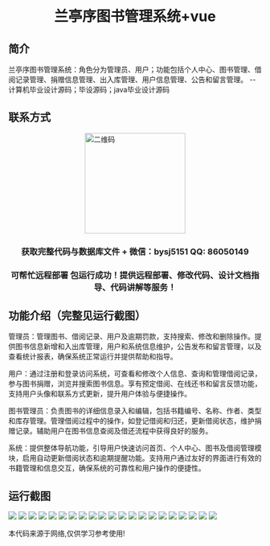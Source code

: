 <p><h1 align="center">兰亭序图书管理系统+vue</h1></p>

## 简介
兰亭序图书管理系统：角色分为管理员、用户；功能包括个人中心、图书管理、借阅记录管理、捐赠信息管理、出入库管理、用户信息管理、公告和留言管理。    --计算机毕业设计源码；毕设源码；java毕业设计源码


## 联系方式
<img src="https://bs-1329754181.cos.ap-shanghai.myqcloud.com/wx.jpg" alt="二维码" style="display: block; margin: 0 auto;" width="200px">
<p><h3 align="center">获取完整代码与数据库文件 + 微信：bysj5151 QQ: 86050149</h3></p>
<p><h3 align="center">可帮忙远程部署 包运行成功！提供远程部署、修改代码、设计文档指导、代码讲解等服务！</h3></p>

## 功能介绍（完整见运行截图）
管理员：管理图书、借阅记录、用户及逾期罚款，支持搜索、修改和删除操作。提供图书信息新增和入出库管理，用户和系统信息维护，公告发布和留言管理，以及查看统计报表，确保系统正常运行并提供帮助和指导。

用户：通过注册和登录访问系统，可查看和修改个人信息、查询和管理借阅记录，参与图书捐赠，浏览并搜索图书信息。享有预定借阅、在线还书和留言反馈功能，支持用户头像和联系方式更新，提升用户体验与便捷操作。

图书管理员：负责图书的详细信息录入和编辑，包括书籍编号、名称、作者、类型和库存管理。管理借阅过程中的操作，如登记借阅和归还，更新借阅状态，维护捐赠记录。辅助用户在图书信息查阅及借还流程中获得良好的服务。

系统：提供整体导航功能，引导用户快速访问首页、个人中心、图书及借阅管理模块，启用自动更新借阅状态和逾期提醒功能。支持用户通过友好的界面进行有效的书籍管理和信息交互，确保系统的可靠性和用户操作的便捷性。


## 运行截图
![](https://bs-1329754181.cos.ap-shanghai.myqcloud.com/ssm/LantingXuBookManagementSystem/img/001.jpg)
![](https://bs-1329754181.cos.ap-shanghai.myqcloud.com/ssm/LantingXuBookManagementSystem/img/002.jpg)
![](https://bs-1329754181.cos.ap-shanghai.myqcloud.com/ssm/LantingXuBookManagementSystem/img/003.jpg)
![](https://bs-1329754181.cos.ap-shanghai.myqcloud.com/ssm/LantingXuBookManagementSystem/img/004.jpg)
![](https://bs-1329754181.cos.ap-shanghai.myqcloud.com/ssm/LantingXuBookManagementSystem/img/005.jpg)
![](https://bs-1329754181.cos.ap-shanghai.myqcloud.com/ssm/LantingXuBookManagementSystem/img/006.jpg)
![](https://bs-1329754181.cos.ap-shanghai.myqcloud.com/ssm/LantingXuBookManagementSystem/img/007.jpg)
![](https://bs-1329754181.cos.ap-shanghai.myqcloud.com/ssm/LantingXuBookManagementSystem/img/008.jpg)
![](https://bs-1329754181.cos.ap-shanghai.myqcloud.com/ssm/LantingXuBookManagementSystem/img/009.jpg)
![](https://bs-1329754181.cos.ap-shanghai.myqcloud.com/ssm/LantingXuBookManagementSystem/img/010.jpg)
![](https://bs-1329754181.cos.ap-shanghai.myqcloud.com/ssm/LantingXuBookManagementSystem/img/011.jpg)
![](https://bs-1329754181.cos.ap-shanghai.myqcloud.com/ssm/LantingXuBookManagementSystem/img/012.jpg)
![](https://bs-1329754181.cos.ap-shanghai.myqcloud.com/ssm/LantingXuBookManagementSystem/img/013.jpg)
![](https://bs-1329754181.cos.ap-shanghai.myqcloud.com/ssm/LantingXuBookManagementSystem/img/014.jpg)
![](https://bs-1329754181.cos.ap-shanghai.myqcloud.com/ssm/LantingXuBookManagementSystem/img/015.jpg)
![](https://bs-1329754181.cos.ap-shanghai.myqcloud.com/ssm/LantingXuBookManagementSystem/img/016.jpg)
![](https://bs-1329754181.cos.ap-shanghai.myqcloud.com/ssm/LantingXuBookManagementSystem/img/017.jpg)
![](https://bs-1329754181.cos.ap-shanghai.myqcloud.com/ssm/LantingXuBookManagementSystem/img/018.jpg)
![](https://bs-1329754181.cos.ap-shanghai.myqcloud.com/ssm/LantingXuBookManagementSystem/img/019.jpg)
![](https://bs-1329754181.cos.ap-shanghai.myqcloud.com/ssm/LantingXuBookManagementSystem/img/020.jpg)
![](https://bs-1329754181.cos.ap-shanghai.myqcloud.com/ssm/LantingXuBookManagementSystem/img/021.jpg)

<p>本代码来源于网络,仅供学习参考使用!</p>
